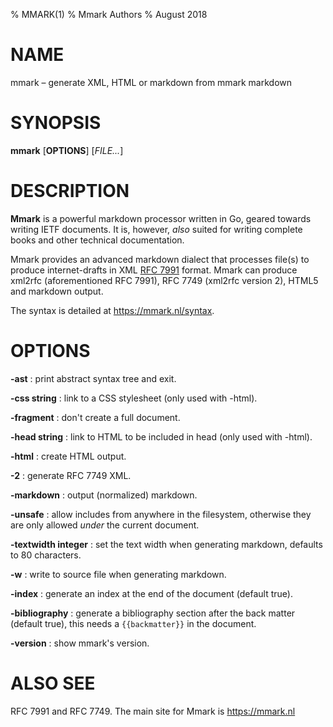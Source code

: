 % MMARK(1)
% Mmark Authors
% August 2018

# NAME

mmark – generate XML, HTML or markdown from mmark markdown

# SYNOPSIS

**mmark** [**OPTIONS**] [*FILE...*]

# DESCRIPTION

**Mmark** is a powerful markdown processor written in Go, geared towards writing IETF documents. It
is, however, *also* suited for writing complete books and other technical documentation.

Mmark provides an advanced markdown dialect that processes file(s) to produce internet-drafts in XML
[RFC 7991](https://tools.ietf.org/html/rfc7991) format. Mmark can produce xml2rfc (aforementioned
RFC 7991), RFC 7749 (xml2rfc version 2), HTML5 and markdown output.

The syntax is detailed at <https://mmark.nl/syntax>.

# OPTIONS

**-ast**
:    print abstract syntax tree and exit.

**-css string**
:    link to a CSS stylesheet (only used with -html).

**-fragment**
:    don't create a full document.

**-head string**
:    link to HTML to be included in head (only used with -html).

**-html**
:    create HTML output.

**-2**
:   generate RFC 7749 XML.

**-markdown**
:    output (normalized) markdown.

**-unsafe**
:    allow includes from anywhere in the filesystem, otherwise they are only allowed *under* the
     current document.

**-textwidth integer**
:    set the text width when generating markdown, defaults to 80 characters.

**-w**
:    write to source file when generating markdown.

**-index**
:    generate an index at the end of the document (default true).

**-bibliography**
:    generate a bibliography section after the back matter (default true), this needs
     a `{{backmatter}}` in the document.

**-version**
:    show mmark's version.

# ALSO SEE

RFC 7991 and RFC 7749. The main site for Mmark is <https://mmark.nl>
